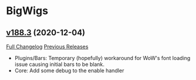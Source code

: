 # BigWigs

## [v188.3](https://github.com/BigWigsMods/BigWigs/tree/v188.3) (2020-12-04)
[Full Changelog](https://github.com/BigWigsMods/BigWigs/compare/v188.2...v188.3) [Previous Releases](https://github.com/BigWigsMods/BigWigs/releases)

- Plugins/Bars: Temporary (hopefully) workaround for WoW's font loading issue causing initial bars to be blank.  
- Core: Add some debug to the enable handler  
